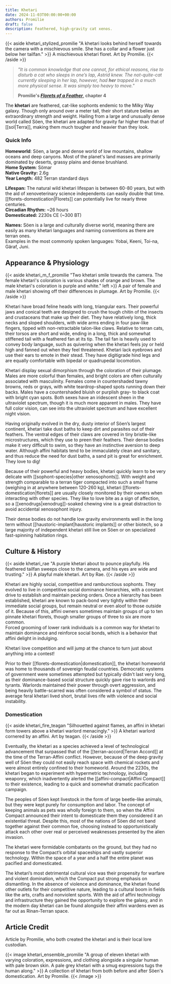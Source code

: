 ```yaml
---
title: Khetari
date: 2024-11-03T00:00:00+00:00
authors: Promilie
draft: false
description: Feathered, high-gravity cat xenos.
---
```

{{< aside khetari_stylized_promilie "A khetari looks behind herself towards the camera with a mischievous smile. She has a collar and a flower just below her tailfan." >}}
    A mischievous khetari floret.
    Art by Promilie.
{{< /aside >}}

> _"It is common knowledge that one cannot, for ethical reasons, rise to disturb a cat who sleeps in one’s lap, Astrid knew. The not-quite-cat currently sleeping in her lap, however, had **her** trapped in a much more physical sense. It was simply too heavy to move."_
> 
> **Promilie's [_Florets of a Feather_](https://archiveofourown.org/works/54477985/chapters/145430536), chapter 4**

The **khetari** are feathered, cat-like sophonts endemic to the Milky Way galaxy. Though only around over a meter tall, their short stature belies an extraordinary strength and weight. Hailing from a large and unusually dense world called Söen, the khetari are adapted for gravity far higher than that of [[sol|Terra]], making them much tougher and heavier than they look.
### Quick Info
**Homeworld**: Söen, a large and dense world of low mountains, shallow oceans and deep canyons. Most of the planet's land masses are primarily dominated by deserts, grassy plains and dense brushland.  
**Home System**: Sömar  
**Native Gravity:** 2.6g  
**Year Length:** 482 Terran standard days

**Lifespan:** The natural wild khetari lifespan is between 60-80 years, but with the aid of xenoveterinary science independents can easily double that time. [[florets-domestication|Florets]] can potentially live for nearly three centuries.  
**Circadian Rhythm:** ~26 hours  
**Domesticated:** 2230s CE (~300 BT)

**Names:** Söen is a large and culturally diverse world, meaning there are easily as many khetari languages and naming conventions as there are terran ones.  
Examples in the most commonly spoken languages: Yobai, Keeni, Toi-na, Gäraf, Juni.
## Appearance & Physiology
{{< aside khetari_m_f_promilie "Two khetari smile towards the camera. The female khetari's coloration is various shades of orange and brown. The male khetari's coloration is purple and white." left >}}
    A pair of female and male khetari showing off their differences in plumage.
    Art by Promilie.
{{< /aside >}}

Khetari have broad feline heads with long, triangular ears. Their powerful jaws and conical teeth are designed to crush the tough chitin of the insects and crustaceans that make up their diet. They have relatively long, thick necks and sloped shoulders, with wide arms ending in four paw-like fingers, tipped with non-retractable talon-like claws. Relative to terran cats, their torsos are short and wide, ending in a long, thick and somewhat stiffened tail with a feathered fan at its tip. The tail fan is heavily used to convey body language, such as quivering when the khetari feels joy or held high and fanned out when they feel threatened. Khetari lack eyebrows and use their ears to emote in their stead. They have digitigrade hind legs and are equally comfortable with bipedal or quadrupedal locomotion.

Khetari display sexual dimorphism through the coloration of their plumage. Males are more colorful than females, and bright colors are often culturally associated with masculinity. Females come in countershaded tawny browns, reds or grays, with white teardrop-shaped spots running down their backs. Males have a countershaded bluish or purplish gray- to black coat with bright cyan spots. Both sexes have an iridescent sheen in the ultraviolet spectrum, though it is much more apparent in males. They have full color vision, can see into the ultraviolet spectrum and have excellent night vision.

Having originally evolved in the dry, dusty interior of Söen’s largest continent, khetari take dust baths to keep dirt and parasites out of their feathers. The ventral edges of their claws are covered in tiny bristle-like microstructures, which they use to preen their feathers. Their dense bodies make it very difficult to swim, so they have an instinctive aversion to deep water. Although affini habitats tend to be immaculately clean and sanitary, and thus reduce the need for dust baths, a sand pit is great for enrichment. They love to dig!

Because of their powerful and heavy bodies, khetari quickly learn to be very delicate with [[sophont-species|other xenosophonts]]. With weight and strength comparable to a terran tiger compacted into such a small frame (weighing in at anywhere between 120-260 kg), khetari [[florets-domestication|florets]] are usually closely monitored by their owners when interacting with other species. They like to love bite as a sign of affection, so a [[xenodrugs|xenodrug]]-soaked chewing vine is a great distraction to avoid accidental xenosophont injury.

Their dense bodies do not handle low gravity environments well in the long term without [[haustoric-implant|haustoric implants]] or other biotech, so a large majority of independent khetari still live on Söen or on specialized fast-spinning habitation rings.
## Culture & History
{{< aside khetari_rae "A purple khetari about to pounce playfully. His feathered tailfan sweeps close to the camera, and his eyes are wide and trusting." >}}
    A playful male khetari.
    Art by Rae.
{{< /aside >}}

Khetari are highly social, competitive and rambunctious sophonts. They evolved to live in competitive social dominance hierarchies, with a constant drive to establish and maintain pecking orders. Once a hierarchy has been established, khetari are known to pack-bond very tightly within their immediate social groups, but remain neutral or even aloof to those outside of it. Because of this, affini owners sometimes maintain groups of up to ten pinnate khetari florets, though smaller groups of three to six are more common.  
Forced grooming of lower rank individuals is a common way for khetari to maintain dominance and reinforce social bonds, which is a behavior that affini delight in indulging.

Khetari love competition and will jump at the chance to turn just about anything into a contest!

Prior to their [[florets-domestication|domestication]], the khetari homeworld was home to thousands of sovereign feudal countries. Democratic systems of government were sometimes attempted but typically didn't last very long, as their dominance-based social structure quickly gave rise to warlords and tyrants. Warlords maintained their power through overt aggression, and being heavily battle-scarred was often considered a symbol of status. The average feral khetari lived short, brutal lives rife with violence and social instability.
### Domestication
{{< aside khetari_fire_teagan "Silhouetted against flames, an affini in khetari form towers above a khetari warlord menacingly." >}}
    A khetari warlord cornered by an affini.
    Art by teagan.
{{< /aside >}}

Eventually, the khetari as a species achieved a level of technological advancement that surpassed that of the [[terran-accord|Terran Accord]] at the time of the Terran-Affini conflict. However, because of the deep gravity well of Söen they could not easily reach space with chemical rockets and were almost entirely confined to their homeworld. Around the 2230s, the khetari began to experiment with hypermetric technology, including weaponry, which inadvertently alerted the [[affini-compact|Affini Compact]] to their existence, leading to a quick and somewhat dramatic pacification campaign.

The peoples of Söen kept livestock in the form of large beetle-like animals, but they were kept purely for consumption and labor. The concept of keeping animals as pets was wholly foreign to them, so when the Affini Compact announced their intent to domesticate them they considered it an existential threat. Despite this, most of the nations of Söen did not band together against their common foe, choosing instead to opportunistically attack each other over real or perceived weaknesses presented by the alien invasion.

The khetari were formidable combatants on the ground, but they had no response to the Compact’s orbital spaceships and vastly superior technology. Within the space of a year and a half the entire planet was pacified and domesticated.

The khetari’s most detrimental cultural vice was their propensity for warfare and violent domination, which the Compact put strong emphasis on dismantling. In the absence of violence and dominance, the khetari found other outlets for their competitive nature, leading to a cultural boom in fields like the arts, crafts and nonviolent sports. With the aid of affini technology and infrastructure they gained the opportunity to explore the galaxy, and in the modern day khetari can be found alongside their affini wardens even as far out as Rinan-Terran space.
## Article Credit
Article by Promilie, who both created the khetari and is their local lore custodian.

{{< image khetari_ensemble_promilie "A group of eleven khetari with varying coloration, expressions, and clothing alongside a singular human with pale brown skin. A pale grey khetari with a smug expressions tugs the human along." >}}
    A collection of khetari from both before and after Söen's domestication.
    Art by Promilie.
{{< /image >}}